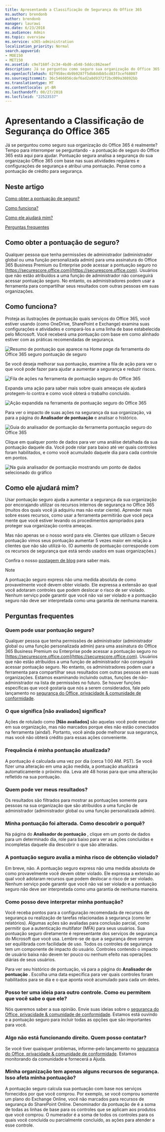 ```yaml
---
title: Apresentando a Classificação de Segurança do Office 365
ms.author: brendonb
author: brendonb
manager: laurawi
ms.date: 6/23/2018
ms.audience: Admin
ms.topic: overview
ms.service: o365-administration
localization_priority: Normal
search.appverid:
- MOE150
- MET150
ms.assetid: c9e7160f-2c34-4bd0-a548-5ddcc862eaef
description: Já se perguntou como seguro sua organização do Office 365 é realmente? Tempo para interromper se perguntando - a pontuação de seguro do Office 365 está aqui para ajudar. Pontuação segura analisa a segurança do sua organização Office 365 com base nas suas atividades regulares e configurações de segurança e atribui uma pontuação. Pense como a pontuação de crédito para segurança.
ms.openlocfilehash: 02f958ec4b9b9287f5db8ddbb5cd83f3cef68007
ms.sourcegitcommit: 36c5466056cdef6ad2a8d9372f2bc009a30892bb
ms.translationtype: MT
ms.contentlocale: pt-BR
ms.lasthandoff: 08/27/2018
ms.locfileid: "22523537"
---
```

# <a name="introducing-the-office-365-secure-score"></a>Apresentando a Classificação de Segurança do Office 365

Já se perguntou como seguro sua organização do Office 365 é realmente? Tempo para interromper se perguntando - a pontuação de seguro do Office 365 está aqui para ajudar. Pontuação segura analisa a segurança do sua organização Office 365 com base nas suas atividades regulares e configurações de segurança e atribui uma pontuação. Pense como a pontuação de crédito para segurança.
  
## <a name="in-this-article"></a>Neste artigo

[Como obter a pontuação de seguro?](office-365-secure-score.md#howtoaccess)
  
[Como funciona?](office-365-secure-score.md#HowWorks)
  
[Como ele ajudará mim?](office-365-secure-score.md#HowHelps)
  
[Perguntas frequentes](office-365-secure-score.md#FAQ)
  
## <a name="how-do-i-get-to-secure-score"></a>Como obter a pontuação de seguro?
<a name="howtoaccess"> </a>

Qualquer pessoa que tenha permissões de administrador (administrador global ou uma função personalizada admin) para uma assinatura do Office 365 Business Premium ou Enterprise pode acessar a pontuação seguro no [https://securescore.office.com](https://securescore.office.com). Usuários que não estão atribuídos a uma função de administrador não conseguirá acessar pontuação seguro. No entanto, os administradores podem usar a ferramenta para compartilhar seus resultados com outras pessoas em suas organizações.
  
## <a name="how-does-it-work"></a>Como funciona?
<a name="HowWorks"> </a>

Proteja as ilustrações de pontuação quais serviços do Office 365, você estiver usando (como OneDrive, SharePoint e Exchange) examina suas configurações e atividades e compará-los a uma linha de base estabelecida pelo Microsoft. Você receberá uma pontuação com base em como alinhado estiver com as práticas recomendadas de segurança.
  
![Resumo de pontuação que aparece na Home page da ferramenta do Office 365 seguro pontuação de seguro](media/151de499-259d-45e3-9706-7dae0bfb9f9c.png)
  
Se você deseja melhorar sua pontuação, examine a fila de ação para ver o que você pode fazer para ajudar a aumentar a segurança e reduzir riscos.
  
![Fila de ações na ferramenta de pontuação seguro do Office 365](media/23757303-274c-46c7-a7ee-b4e6f2f9eca0.png)
  
Expanda uma ação para saber mais sobre quais ameaças ele ajudará protegem-lo contra e como você obterá o trabalho concluído.
  
![Ação expandida na ferramenta de pontuação seguro do Office 365](media/515d45f1-c554-455f-b251-ab62f712bca3.png)
  
Para ver o impacto de suas ações na segurança da sua organização, vá para a página do **Analisador de pontuação** e analisar o histórico. 
  
![Guia do analisador de pontuação da ferramenta pontuação seguro do Office 365](media/f38f4f0c-fdf7-4004-8eb3-53e5064cd4f7.png)
  
Clique em qualquer ponto de dados para ver uma análise detalhada da sua pontuação daquele dia. Você pode rolar para baixo até ver quais controles foram habilitados, e como você acumulado daquele dia para cada controle em pontos.
  
![Na guia analisador de pontuação mostrando um ponto de dados selecionado do gráfico](media/b8427837-2ed9-4319-ba71-7d03bd99129c.png)
  
## <a name="how-will-it-help-me"></a>Como ele ajudará mim?
<a name="HowHelps"> </a>

Usar pontuação seguro ajuda a aumentar a segurança da sua organização por encorajando utilizar os recursos internos de segurança no Office 365 (muitos dos quais você já adquiriu mas não estar ciente). Aprender mais sobre esses recursos, como usar a ferramenta permitirão que você peça mente que você estiver levando os procedimentos apropriados para proteger sua organização contra ameaças.
  
Mas não apenas se o nosso word para ele. Clientes que utilizam o Secure pontuação vimos seus pontuação aumentar 5 vezes maior em relação a clientes que não são utilizá-lo. (O aumento de pontuação corresponde com os recursos de segurança que está sendo usados em suas organizações.)
  
Confira o nosso [postagem de blog](https://go.microsoft.com/fwlink/?linkid=836898) para saber mais. 
  
> [!NOTE]
> A pontuação seguro express não uma medida absoluta de como provavelmente você devem obter violado. Ele expressa a extensão ao qual você adotaram controles que podem deslocar o risco de ser violado. Nenhum serviço pode garantir que você não vai ser violado e a pontuação seguro não deve ser interpretada como uma garantia de nenhuma maneira. 
  
## <a name="faqs"></a>Perguntas frequentes
<a name="FAQ"> </a>

### <a name="who-can-use-secure-score"></a>Quem pode usar pontuação seguro?

Qualquer pessoa que tenha permissões de administrador (administrador global ou uma função personalizada admin) para uma assinatura do Office 365 Business Premium ou Enterprise pode acessar a pontuação seguro no [https://securescore.office.com](https://securescore.office.com). Usuários que não estão atribuídos a uma função de administrador não conseguirá acessar pontuação seguro. No entanto, os administradores podem usar a ferramenta para compartilhar seus resultados com outras pessoas em suas organizações. Estamos examinando incluindo outras, funções de não-administrador na lista de permissões no futuro. Se houver funções específicas que você gostaria que nós a serem considerados, fale pelo lançamento no [segurança do Office, privacidade &amp; comunidade de conformidade](https://go.microsoft.com/fwlink/?linkid=836898).
  
### <a name="what-does-not-scored-mean"></a>O que significa [não avaliados] significa?

Ações de rotulado como **[Não avaliados]** são aquelas você pode executar em sua organização, mas não marcados porque eles não estão conectados na ferramenta (ainda!). Portanto, você ainda pode melhorar sua segurança, mas você não obterá crédito para essas ações conveniente. 
  
### <a name="how-often-is-my-score-updated"></a>Frequência é minha pontuação atualizada?

A pontuação é calculada uma vez por dia (cerca 1:00 AM. PST). Se você fizer uma alteração em uma ação medida, a pontuação atualizará automaticamente o próximo dia. Leva até 48 horas para que uma alteração refletido na sua pontuação.
  
### <a name="who-can-see-my-results"></a>Quem pode ver meus resultados?

Os resultados são filtrados para mostrar as pontuações somente para pessoas na sua organização que são atribuídos a uma função de administrador (administrador global ou uma função personalizada admin).
  
### <a name="my-score-changed-how-do-i-figure-out-why"></a>Minha pontuação foi alterada. Como descobrir o porquê?

Na página do **Analisador de pontuação** , clique em um ponto de dados para um determinado dia, role para baixo para ver as ações concluídas e incompletas daquele dia descobrir o que são alteradas. 
  
### <a name="does-the-secure-score-measure-my-risk-of-getting-breached"></a>A pontuação seguro avalia a minha risco de obtenção violado?

Em breve, não. A pontuação seguro express não uma medida absoluta de como provavelmente você devem obter violado. Ele expressa a extensão ao qual você adotaram recursos que podem deslocar o risco de ser violado. Nenhum serviço pode garantir que você não vai ser violado e a pontuação seguro não deve ser interpretada como uma garantia de nenhuma maneira.
  
### <a name="how-should-i-interpret-my-score"></a>Como posso deve interpretar minha pontuação?

Você receba pontos para a configuração recomendada de recursos de segurança ou realização de tarefas relacionadas à segurança (como ler relatórios). Algumas ações são avaliadas para conclusão parcial, como permitir que a autenticação multifator (MFA) para seus usuários. Sua pontuação seguro diretamente é representante dos serviços de segurança do Microsoft que você usa. Lembre-se de que a segurança deve sempre ser equilibrada com facilidade de uso. Todos os controles de segurança tem um componente de impacto do usuário. Controles contendo o impacto de usuário baixa não devem ter pouco ou nenhum efeito nas operações diárias de seus usuários.
  
Para ver seu histórico de pontuação, vá para a página do **Analisador de pontuação** . Escolha uma data específica para ver quais controles foram habilitados para se dia e o que aponta você acumulado para cada um deles. 
  
### <a name="i-have-an-idea-for-another-control-how-do-i-let-you-know-what-it-is"></a>Posso ter uma ideia para outro controle. Como eu permitem que você sabe o que ele?

Nós queremos saber a sua opinião. Envie suas ideias sobre o [segurança do Office, privacidade &amp; comunidade de conformidade](https://go.microsoft.com/fwlink/?linkid=836898). Estamos está ouvindo e a pontuação seguro para incluir todas as opções que são importantes para você.
  
### <a name="something-isnt-working-right-who-should-i-contact"></a>Algo não está funcionando direito. Quem posso contatar?

Se você tiver quaisquer problemas, informe-pelo lançamento no [segurança do Office, privacidade &amp; comunidade de conformidade](https://go.microsoft.com/fwlink/?linkid=836898). Estamos monitorando da comunidade e fornecerá a Ajuda.
  
### <a name="my-organization-only-has-certain-security-features-does-this-affect-my-score"></a>Minha organização tem apenas alguns recursos de segurança. Isso afeta minha pontuação?

A pontuação seguro calcula sua pontuação com base nos serviços fornecidos por que você comprou. Por exemplo, se você comprou somente um plano do Exchange Online, você não marcados para recursos de segurança do SharePoint Online. Denominador da pontuação de é a soma de todas as linhas de base para os controles que se aplicam aos produtos que você comprou. O numerador é a soma de todos os controles para os quais você concluída ou parcialmente concluído, as ações para atender a esse controle.
  

